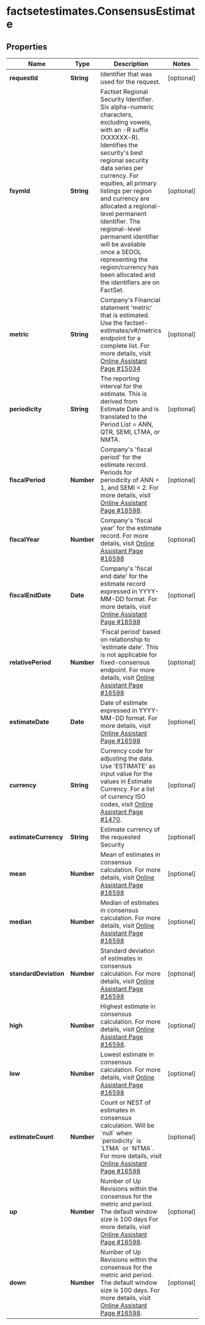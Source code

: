 # factsetestimates.ConsensusEstimate

## Properties

Name | Type | Description | Notes
------------ | ------------- | ------------- | -------------
**requestId** | **String** | Identifier that was used for the request. | [optional] 
**fsymId** | **String** | Factset Regional Security Identifier. Six alpha-numeric characters, excluding vowels, with an -R suffix (XXXXXX-R). Identifies the security&#39;s best regional security data series per currency. For equities, all primary listings per region and currency are allocated a regional-level permanent identifier. The regional-level permanent identifier will be available once a SEDOL representing the region/currency has been allocated and the identifiers are on FactSet. | [optional] 
**metric** | **String** | Company&#39;s Financial statement &#39;metric&#39; that is estimated. Use the factset-estimates/v#/metrics endpoint for a complete list. For more details, visit [Online Assistant Page #15034](https://oa.apps.factset.com/pages/15034) | [optional] 
**periodicity** | **String** | The reporting interval for the estimate. This is derived from Estimate Date and is translated to the Period List &#x3D; ANN, QTR, SEMI, LTMA, or NMTA. | [optional] 
**fiscalPeriod** | **Number** | Company&#39;s &#39;fiscal period&#39; for the estimate record. Periods for periodicity of ANN &#x3D; 1, and SEMI &#x3D; 2. For more details, visit [Online Assistant Page #16598](https://oa.apps.factset.com/pages/16598). | [optional] 
**fiscalYear** | **Number** | Company&#39;s &#39;fiscal year&#39; for the estimate record. For more details, visit [Online Assistant Page #16598](https://oa.apps.factset.com/pages/16598) | [optional] 
**fiscalEndDate** | **Date** | Company&#39;s &#39;fiscal end date&#39; for the estimate record expressed in YYYY-MM-DD format. For more details, visit [Online Assistant Page #16598](https://oa.apps.factset.com/pages/16598) | [optional] 
**relativePeriod** | **Number** | &#39;Fiscal period&#39; based on relationship to &#39;estimate date&#39;. This is not applicable for fixed-consensus endpoint. For more details, visit [Online Assistant Page #16598](https://oa.apps.factset.com/pages/16598) | [optional] 
**estimateDate** | **Date** | Date of estimate expressed in YYYY-MM-DD format. For more details, visit [Online Assistant Page #16598](https://oa.apps.factset.com/pages/16598) | [optional] 
**currency** | **String** | Currency code for adjusting the data. Use &#39;ESTIMATE&#39; as input value for the values in Estimate Currency. For a list of currency ISO codes, visit [Online Assistant Page #1470](https://oa.apps.factset.com/pages/1470). | [optional] 
**estimateCurrency** | **String** | Estimate currency of the requested Security | [optional] 
**mean** | **Number** | Mean of estimates in consensus calculation. For more details, visit [Online Assistant Page #16598](https://oa.apps.factset.com/pages/16114) | [optional] 
**median** | **Number** | Median of estimates in consensus calculation. For more details, visit [Online Assistant Page #16598](https://oa.apps.factset.com/pages/16114) | [optional] 
**standardDeviation** | **Number** | Standard deviation of estimates in consensus calculation. For more details, visit [Online Assistant Page #16598](https://oa.apps.factset.com/pages/16114) | [optional] 
**high** | **Number** | Highest estimate in consensus calculation. For more details, visit [Online Assistant Page #16598](https://oa.apps.factset.com/pages/16114). | [optional] 
**low** | **Number** | Lowest estimate in consensus calculation. For more details, visit [Online Assistant Page #16598](https://oa.apps.factset.com/pages/16114) | [optional] 
**estimateCount** | **Number** | Count or NEST of estimates in consensus calculation. Will be &#x60;null&#x60; when &#x60;periodicity&#x60; is &#x60;LTMA&#x60; or &#x60;NTMA&#x60;. For more details, visit [Online Assistant Page #16598](https://oa.apps.factset.com/pages/16114) | [optional] 
**up** | **Number** | Number of Up Revisions within the consensus for the metric and period. The default window size is 100 days For more details, visit [Online Assistant Page #16598](https://oa.apps.factset.com/pages/16114). | [optional] 
**down** | **Number** | Number of Up Revisions within the consensus for the metric and period. The default window size is 100 days. For more details, visit [Online Assistant Page #16598](https://oa.apps.factset.com/pages/16114). | [optional] 



